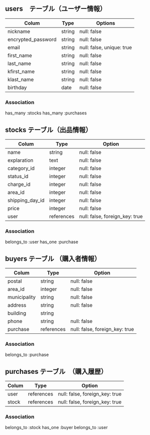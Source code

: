 ## users　テーブル（ユーザー情報）
| Colum              | Type       | Options                        |
|--------------------|------------|--------------------------------|
| nickname           | string     | null: false                    |
| encrypted_password | string     | null: false                    |
| email              | string     | null: false, unique: true      |
| first_name         | string     | null: false                    |
| last_name          | string     | null: false                    |
| kfirst_name        | string     | null: false                    |
| klast_name         | string     | null: false                    |
| birthday           | date       | null: false                    |

### Association
has_many :stocks
has_many :purchases

## stocks テーブル（出品情報）
| Colum              | Type       | Option                         |
|------------------- |------------|------------------------------  |
| name               | string     | null: false                    |
| explaration        | text       | null: false                    |
| category_id        | integer    | null: false                    |
| status_id          | integer    | null: false                    |
| charge_id          | integer    | null: false                    |
| area_id            | integer    | null: false                    |
| shipping_day_id    | integer    | null: false                    |
| price              | integer    | null: false                    |
| user               | references | null: false, foreign_key: true |

### Association
belongs_to :user
has_one :purchase


## buyers テーブル （購入者情報）
| Colum              | Type       | Option                         |
|------------------  |------------|--------------------------------|
| postal             | string     | null: false                    |
| area_id            | integer    | null: false                    |
| municipality       | string     | null: false                    |
| address            | string     | null: false                    |
| building           | string     |                                |
| phone              | string     | null: false                    |
| purchase           | references | null: false, foreign_key: true |

### Association
belongs_to :purchase


## purchases テーブル　（購入履歴）
| Colum              |Type        | Option                         |
|--------------------|------------|--------------------------------|
| user               | references | null: false, foreign_key: true |
| stock              | references | null: false, foreign_key: true |

### Association
belongs_to :stock
has_one :buyer
belongs_to :user

